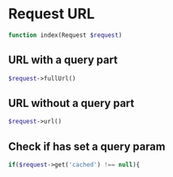 # Request URL

```php
function index(Request $request)
```

## URL with a query part

```php
$request->fullUrl()
```

## URL without a query part

```php
$request->url()
```

## Check if has set a query param

```php
if($request->get('cached') !== null){
```